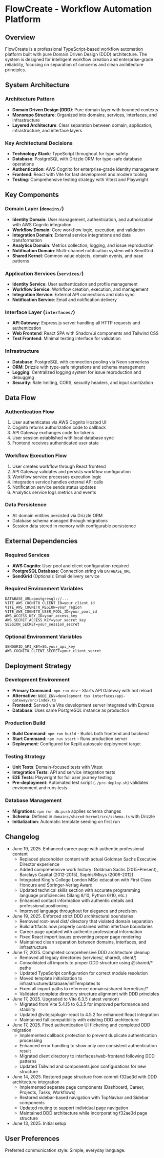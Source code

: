 # FlowCreate - Workflow Automation Platform

## Overview

FlowCreate is a professional TypeScript-based workflow automation platform built with pure Domain Driven Design (DDD) architecture. The system is designed for intelligent workflow creation and enterprise-grade reliability, focusing on separation of concerns and clean architecture principles.

## System Architecture

### Architecture Pattern
- **Domain Driven Design (DDD)**: Pure domain layer with bounded contexts
- **Monorepo Structure**: Organized into domains, services, interfaces, and infrastructure
- **Layered Architecture**: Clear separation between domain, application, infrastructure, and interface layers

### Key Architectural Decisions
- **Technology Stack**: TypeScript throughout for type safety
- **Database**: PostgreSQL with Drizzle ORM for type-safe database operations
- **Authentication**: AWS Cognito for enterprise-grade identity management
- **Frontend**: React with Vite for fast development and modern tooling
- **Testing**: Comprehensive testing strategy with Vitest and Playwright

## Key Components

### Domain Layer (`domains/`)
- **Identity Domain**: User management, authentication, and authorization with AWS Cognito integration
- **Workflow Domain**: Core workflow logic, execution, and validation
- **Integration Domain**: External service integrations and data transformation
- **Analytics Domain**: Metrics collection, logging, and issue reproduction
- **Notification Domain**: Multi-channel notification system with SendGrid
- **Shared Kernel**: Common value objects, domain events, and base patterns

### Application Services (`services/`)
- **Identity Service**: User authentication and profile management
- **Workflow Service**: Workflow creation, execution, and management
- **Integration Service**: External API connections and data sync
- **Notification Service**: Email and notification delivery

### Interface Layer (`interfaces/`)
- **API Gateway**: Express.js server handling all HTTP requests and authentication
- **Web Frontend**: React SPA with Shadcn/ui components and Tailwind CSS
- **Test Frontend**: Minimal testing interface for validation

### Infrastructure
- **Database**: PostgreSQL with connection pooling via Neon serverless
- **ORM**: Drizzle with type-safe migrations and schema management
- **Logging**: Centralized logging system for issue reproduction and debugging
- **Security**: Rate limiting, CORS, security headers, and input sanitization

## Data Flow

### Authentication Flow
1. User authenticates via AWS Cognito Hosted UI
2. Cognito returns authorization code to callback
3. API Gateway exchanges code for tokens
4. User session established with local database sync
5. Frontend receives authenticated user state

### Workflow Execution Flow
1. User creates workflow through React frontend
2. API Gateway validates and persists workflow configuration
3. Workflow service processes execution logic
4. Integration service handles external API calls
5. Notification service sends status updates
6. Analytics service logs metrics and events

### Data Persistence
- All domain entities persisted via Drizzle ORM
- Database schema managed through migrations
- Session data stored in memory with configurable persistence

## External Dependencies

### Required Services
- **AWS Cognito**: User pool and client configuration required
- **PostgreSQL Database**: Connection string via `DATABASE_URL`
- **SendGrid** (Optional): Email delivery service

### Required Environment Variables
```
DATABASE_URL=postgresql://...
VITE_AWS_COGNITO_CLIENT_ID=your_client_id
VITE_AWS_COGNITO_REGION=your_region
VITE_AWS_COGNITO_USER_POOL_ID=your_pool_id
AWS_ACCESS_KEY_ID=your_access_key
AWS_SECRET_ACCESS_KEY=your_secret_key
SESSION_SECRET=your_session_secret
```

### Optional Environment Variables
```
SENDGRID_API_KEY=SG.your_api_key
AWS_COGNITO_CLIENT_SECRET=your_client_secret
```

## Deployment Strategy

### Development Environment
- **Primary Command**: `npm run dev` - Starts API Gateway with hot reload
- **Alternative**: `NODE_ENV=development tsx interfaces/api-gateway/src/index.ts`
- **Frontend**: Served via Vite development server integrated with Express
- **Database**: Uses same PostgreSQL instance as production

### Production Build
- **Build Command**: `npm run build` - Builds both frontend and backend
- **Start Command**: `npm run start` - Runs production server
- **Deployment**: Configured for Replit autoscale deployment target

### Testing Strategy
- **Unit Tests**: Domain-focused tests with Vitest
- **Integration Tests**: API and service integration tests
- **E2E Tests**: Playwright for full user journey testing
- **Pre-deployment**: Automated test script (`./pre-deploy.sh`) validates environment and runs tests

### Database Management
- **Migrations**: `npm run db:push` applies schema changes
- **Schema**: Defined in `domains/shared-kernel/src/schema.ts` with Drizzle
- **Initialization**: Automatic template seeding on first run

## Changelog
- June 19, 2025. Enhanced career page with authentic professional content
  - Replaced placeholder content with actual Goldman Sachs Executive Director experience
  - Added comprehensive work history: Goldman Sachs (2015-Present), Barclays Capital (2012-2015), Sophis/Misys (2009-2012)
  - Integrated King's College London MSci education with First Class Honours and Springer-Verlag Award
  - Updated technical skills section with accurate programming language proficiencies (Slang 8/10, Python 6/10, etc.)
  - Enhanced contact information with authentic details and professional positioning
  - Improved language throughout for elegance and precision
- June 19, 2025. Enforced strict DDD architectural boundaries
  - Removed root-level dist/ directory that violated domain separation
  - Build artifacts now properly contained within interface boundaries
  - Career page updated with authentic professional information
  - Fixed React import issues preventing proper page rendering
  - Maintained clean separation between domains, interfaces, and infrastructure
- June 17, 2025. Completed comprehensive DDD architecture cleanup
  - Removed all legacy directories (services/, shared/, client/) 
  - Consolidated all imports to proper DDD structure using @shared/* paths
  - Updated TypeScript configuration for correct module resolution
  - Moved template initialization to infrastructure/database/initTemplates.ts
  - Fixed all import paths to reference domains/shared-kernel/src/*
  - Validated complete directory structure alignment with DDD principles
- June 17, 2025. Upgraded to Vite 6.3.5 (latest version)
  - Migrated from Vite 5.4.15 to 6.3.5 for improved performance and stability
  - Updated @vitejs/plugin-react to 4.5.2 for enhanced React integration
  - Maintained full compatibility with existing DDD architecture
- June 17, 2025. Fixed authentication UI flickering and completed DDD migration
  - Implemented callback protection to prevent duplicate authentication processing
  - Enhanced error handling to show only one consistent authentication result
  - Migrated client directory to interfaces/web-frontend following DDD patterns
  - Updated Tailwind and components.json configurations for new structure
- June 14, 2025. Restored page structure from commit f32ae3d with DDD architecture integration
  - Implemented separate page components (Dashboard, Career, Projects, Tasks, Workflows)
  - Restored sidebar-based navigation with TopNavbar and Sidebar components
  - Updated routing to support individual page navigation
  - Maintained DDD architecture while incorporating f32ae3d page structure
- June 13, 2025. Initial setup

## User Preferences

Preferred communication style: Simple, everyday language.